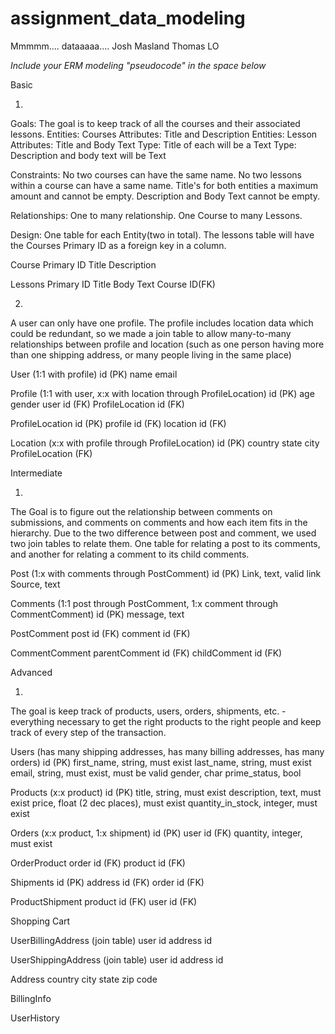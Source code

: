 # assignment_data_modeling
Mmmmm.... dataaaaa....
Josh Masland
Thomas LO

*Include your ERM modeling "pseudocode" in the space below*

Basic

1.
  Goals: The goal is to keep track of all the courses and their associated lessons.
  Entities: Courses
    Attributes: Title and Description
  Entities: Lesson
    Attributes: Title and Body Text
  Type: Title of each will be a Text
  Type: Description and body text will be Text

  Constraints: No two courses can have the same name. No two lessons within a course can have a same name. Title's for both entities a maximum amount and cannot be empty. Description and Body Text cannot be empty.

  Relationships: One to many relationship. One Course to many Lessons.

  Design: One table for each Entity(two in total). The lessons table will have the Courses Primary ID as a foreign key in a column.

  Course
    Primary ID
    Title
    Description

  Lessons
    Primary ID
    Title
    Body Text
    Course ID(FK)

2.
  A user can only have one profile. The profile includes location data which could be redundant, so we made a join table to allow many-to-many relationships between profile and location (such as one person having more than one shipping address, or many people living in the same place)

  User (1:1 with profile)
    id (PK)
    name
    email

  Profile (1:1 with user, x:x with location through ProfileLocation)
    id (PK)
    age
    gender
    user id (FK)
    ProfileLocation id (FK)

  ProfileLocation
    id (PK)
    profile id (FK)
    location id (FK)

  Location (x:x with profile through ProfileLocation)
    id (PK)
    country
    state
    city
    ProfileLocation (FK)

Intermediate

1.
  The Goal is to figure out the relationship between comments on submissions, and comments on comments and how each item fits in the hierarchy. Due to the two difference between post and comment, we used two join tables to relate them. One table for relating a post to its comments, and another for relating a comment to its child comments.

  Post (1:x with comments through PostComment)
    id (PK)
    Link, text, valid link
    Source, text

  Comments (1:1 post through PostComment, 1:x comment through CommentComment)
    id (PK)
    message, text

  PostComment
    post id (FK)
    comment id (FK)

  CommentComment
    parentComment id (FK)
    childComment id (FK)

Advanced

1.
  The goal is keep track of products, users, orders, shipments, etc. - everything necessary to get the right products to the right people and keep track of every step of the transaction.

  Users (has many shipping addresses, has many billing addresses, has many orders)
    id (PK)
    first_name, string, must exist
    last_name, string, must exist
    email, string, must exist, must be valid
    gender, char
    prime_status, bool

  Products (x:x product)
    id (PK)
    title, string, must exist
    description, text, must exist
    price, float (2 dec places), must exist
    quantity_in_stock, integer, must exist

  Orders (x:x product, 1:x shipment)
    id (PK)
    user id (FK)
    quantity, integer, must exist

  OrderProduct
    order id (FK)
    product id (FK)

  Shipments
    id (PK)
    address id (FK)
    order id (FK)

  ProductShipment
    product id (FK)
    user id (FK)

  Shopping Cart

  UserBillingAddress (join table)
    user id
    address id

  UserShippingAddress (join table)
    user id
    address id

  Address
    country
    city
    state
    zip code

  BillingInfo

  UserHistory
